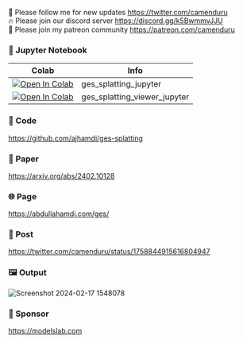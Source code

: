 🐣 Please follow me for new updates https://twitter.com/camenduru <br />
🔥 Please join our discord server https://discord.gg/k5BwmmvJJU <br />
🥳 Please join my patreon community https://patreon.com/camenduru <br />

### 🍊 Jupyter Notebook

| Colab | Info
| --- | --- |
[![Open In Colab](https://colab.research.google.com/assets/colab-badge.svg)](https://colab.research.google.com/github/camenduru/ges-splatting-jupyter/blob/main/ges_splatting_jupyter.ipynb) | ges_splatting_jupyter
[![Open In Colab](https://colab.research.google.com/assets/colab-badge.svg)](https://colab.research.google.com/github/camenduru/ges-splatting-jupyter/blob/main/ges_splatting_viewer_jupyter.ipynb) | ges_splatting_viewer_jupyter

### 🧬 Code
https://github.com/ajhamdi/ges-splatting

### 📄 Paper
https://arxiv.org/abs/2402.10128

### 🌐 Page
https://abdullahamdi.com/ges/

### 💬 Post
https://twitter.com/camenduru/status/1758844915616804947

### 🖼 Output
![Screenshot 2024-02-17 1548078](https://github.com/camenduru/ges-splatting-jupyter/assets/54370274/2c4db21d-a139-45e4-a815-4158d9851b7b)

### 🏢 Sponsor
https://modelslab.com
